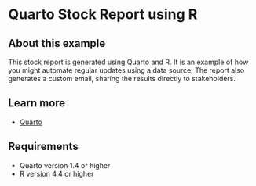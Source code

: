 # Quarto Stock Report using R

## About this example

This stock report is generated using Quarto and R. It is an example of how you might automate regular updates using a data source. The report also generates a custom email, sharing the results directly to stakeholders.


## Learn more

* [Quarto](https://quarto.org)

## Requirements

* Quarto version 1.4 or higher
* R version 4.4 or higher

